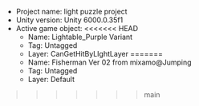 <!-- UNITY CODE ASSIST INSTRUCTIONS START -->
- Project name: light puzzle project
- Unity version: Unity 6000.0.35f1
- Active game object:
<<<<<<< HEAD
  - Name: Lightable_Purple Variant
  - Tag: Untagged
  - Layer: CanGetHitByLIghtLayer
=======
  - Name: Fisherman Ver 02 from mixamo@Jumping
  - Tag: Untagged
  - Layer: Default
>>>>>>> main
<!-- UNITY CODE ASSIST INSTRUCTIONS END -->